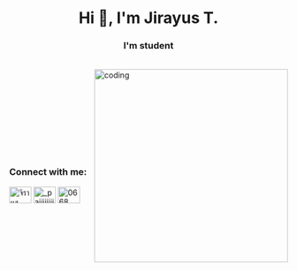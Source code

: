 <h1 align="center">Hi 👋, I'm Jirayus T.</h1>
<h3 align="center">I'm student</h3>
<br>
<img align="right" alt="coding" width="350" src="https://media0.giphy.com/media/7NoNw4pMNTvgc/giphy.gif?cid=ecf05e47frn0c32eso51u6vvf2oe0yzdhay9931h1lsfww0z&rid=giphy.gif&ct=g">
<br>
<br>
<br>
<br>
<br>
<br>
<br>
<br>
<br>
<h3 align="left">Connect with me:</h3>
<p align="left">
<a href="https://www.facebook.com/SiORu007x/" target="blank"><img align="center" src="https://raw.githubusercontent.com/rahuldkjain/github-profile-readme-generator/master/src/images/icons/Social/facebook.svg" alt="จิรายุส ธรรมมงคล" height="30" width="40" /></a>
<a href="https://www.instagram.com/_paiiiiiiiiiiii/" target="blank"><img align="center" src="https://raw.githubusercontent.com/rahuldkjain/github-profile-readme-generator/master/src/images/icons/Social/instagram.svg" alt="_paiiiiiiiiiiii" height="30" width="40" /></a>
<a href="https://discord.gg/0668" target="blank"><img align="center" src="https://raw.githubusercontent.com/rahuldkjain/github-profile-readme-generator/master/src/images/icons/Social/discord.svg" alt="0668" height="30" width="40" /></a>
</p>

